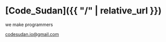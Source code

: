 <link rel="stylesheet" type="text/css" media="all" href="https://github.com/code-sudan/home/tree/master/assets/css/front.css" />

# [Code_Sudan]({{ "/" | relative_url }})
we make programmers

<a href="mailto:codesudan.io@gmail.com">codesudan.io@gmail.com</a>

<a href="https://www.facebook.com/codesudan" class="mr-2"><i class="fab fa-facebook-f"></i></a>
<a href="https://github.com/code-sudan" class="mr-2"><i class="fab fa-github"></i></a>
<a href="https://www.instagram.com/codesudan/" class="mr-2"><i class="fab fa-instagram"></i></a>
<a href="https://www.linkedin.com/company/66235022/" class="mr-2"><i class="fab fa-linkedin"></i></a>
<a href="https://twitter.com/CodeSudan" class="mr-2"><i class="fab fa-twitter"></i></a>
